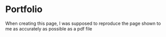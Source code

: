 # Portfolio
When creating this page, I was supposed to reproduce the page shown to me as accurately as possible as a pdf file
